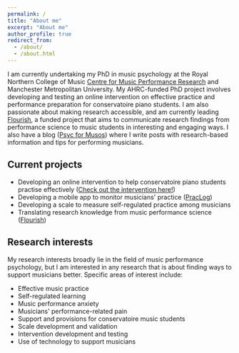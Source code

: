 ```yaml
---
permalink: /
title: "About me"
excerpt: "About me"
author_profile: true
redirect_from: 
  - /about/
  - /about.html
---
```


I am currently undertaking my PhD in music psychology at the Royal Northern College of Music [Centre for Music Performance Research](https://www.rncm.ac.uk/research/research-centres-rncm/centre-for-music-performance-research/) and Manchester Metropolitan University. My AHRC-funded PhD project involves developing and testing an online intervention on effective practice and performance preparation for conservatoire piano students. I am also passionate about making research accessible, and am currently leading [Flourish](https://musiciansflourish.org/), a funded project that aims to communicate research findings from performance science to music students in interesting and engaging ways. I also have a blog (<a href="https://psycformusos.com/" target="_blank">Psyc for Musos</a>) where I write posts with research-based information and tips for performing musicians.

## Current projects
- Developing an online intervention to help conservatoire piano students practise effectively ([Check out the intervention here!](https://practisewell.com))
- Developing a mobile app to monitor musicians' practice ([PracLog](https://github.com/akiho-suzuki/PracLog/blob/main/README.md))
- Developing a scale to measure self-regulated practice among musicians
- Translating research knowledge from music performance science ([Flourish](https://musiciansflourish.org))

## Research interests

My research interests broadly lie in the field of music performance psychology, but I am interested in any research that is about finding ways to support musicians better. Specific areas of interest include:

- Effective music practice
- Self-regulated learning
- Music performance anxiety
- Musicians' performance-related pain
- Support and provisions for conservatoire music students
- Scale development and validation
- Intervention development and testing
- Use of technology to support musicians
